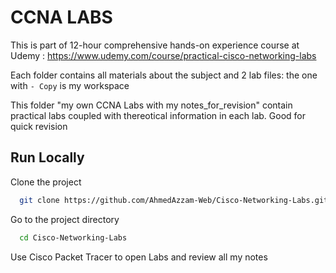 # CCNA LABS

This is part of 12-hour comprehensive hands-on experience course at Udemy : https://www.udemy.com/course/practical-cisco-networking-labs

Each folder contains all materials about the subject and 2 lab files: the one with `- Copy` is my workspace 

This folder "my own CCNA Labs with my notes_for_revision" contain practical labs coupled with thereotical information in each lab. Good for quick revision


## Run Locally

Clone the project

```bash
  git clone https://github.com/AhmedAzzam-Web/Cisco-Networking-Labs.git
```

Go to the project directory

```bash
  cd Cisco-Networking-Labs
```

Use Cisco Packet Tracer to open Labs and review all my notes
